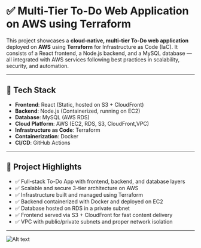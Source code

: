 # ✅ Multi-Tier To-Do Web Application on AWS using Terraform

This project showcases a **cloud-native, multi-tier To-Do web application** deployed on **AWS** using **Terraform** for Infrastructure as Code (IaC). It consists of a React frontend, a Node.js backend, and a MySQL database — all integrated with AWS services following best practices in scalability, security, and automation.

---

## 🚀 Tech Stack

- **Frontend**: React (Static, hosted on S3 + CloudFront)
- **Backend**: Node.js (Containerized, running on EC2)
- **Database**: MySQL (AWS RDS)
- **Cloud Platform**: AWS (EC2, RDS, S3, CloudFront,VPC)
- **Infrastructure as Code**: Terraform
- **Containerization**: Docker
- **CI/CD**: GitHub Actions 

---

## 📌 Project Highlights

- ✅ Full-stack To-Do App with frontend, backend, and database layers
- ✅ Scalable and secure 3-tier architecture on AWS
- ✅ Infrastructure built and managed using Terraform
- ✅ Backend containerized with Docker and deployed on EC2
- ✅ Database hosted on RDS in a private subnet
- ✅ Frontend served via S3 + CloudFront for fast content delivery
- ✅ VPC with public/private subnets and proper network isolation

---


![Alt text]([images/your-image-name.png](https://github.com/AshanB619/To-app-aws/blob/0840c80e0e36567cd154c56ad83330358be3021b/Untitled%20Diagram.drawio.png))
